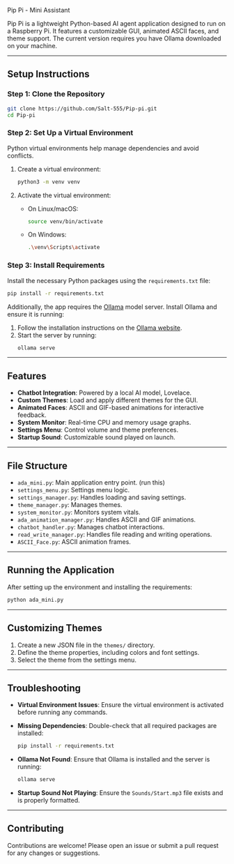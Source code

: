 Pip Pi - Mini Assistant

Pip Pi is a lightweight Python-based AI agent application designed to run on a Raspberry Pi. It features a customizable GUI, animated ASCII faces, and theme support. The current version requires you have Ollama downloaded on your machine.

---

## Setup Instructions

### Step 1: Clone the Repository

```bash
git clone https://github.com/Salt-555/Pip-pi.git
cd Pip-pi
```

### Step 2: Set Up a Virtual Environment

Python virtual environments help manage dependencies and avoid conflicts.

1. Create a virtual environment:

   ```bash
   python3 -m venv venv
   ```

2. Activate the virtual environment:
   - On Linux/macOS:
     ```bash
     source venv/bin/activate
     ```
   - On Windows:
     ```bash
     .\venv\Scripts\activate
     ```

### Step 3: Install Requirements

Install the necessary Python packages using the `requirements.txt` file:

```bash
pip install -r requirements.txt
```

Additionally, the app requires the [Ollama](https://ollama.ai/) model server. Install Ollama and ensure it is running:

1. Follow the installation instructions on the [Ollama website](https://ollama.ai/).
2. Start the server by running:
   ```bash
   ollama serve
   ```

---

## Features

- **Chatbot Integration**: Powered by a local AI model, Lovelace.
- **Custom Themes**: Load and apply different themes for the GUI.
- **Animated Faces**: ASCII and GIF-based animations for interactive feedback.
- **System Monitor**: Real-time CPU and memory usage graphs.
- **Settings Menu**: Control volume and theme preferences.
- **Startup Sound**: Customizable sound played on launch.

---

## File Structure

- `ada_mini.py`: Main application entry point. (run this)
- `settings_menu.py`: Settings menu logic.
- `settings_manager.py`: Handles loading and saving settings.
- `theme_manager.py`: Manages themes.
- `system_monitor.py`: Monitors system vitals.
- `ada_animation_manager.py`: Handles ASCII and GIF animations.
- `chatbot_handler.py`: Manages chatbot interactions.
- `read_write_manager.py`: Handles file reading and writing operations.
- `ASCII_Face.py`: ASCII animation frames.

---

## Running the Application

After setting up the environment and installing the requirements:

```bash
python ada_mini.py
```

---

## Customizing Themes

1. Create a new JSON file in the `themes/` directory.
2. Define the theme properties, including colors and font settings.
3. Select the theme from the settings menu.

---

## Troubleshooting

- **Virtual Environment Issues**:
  Ensure the virtual environment is activated before running any commands.

- **Missing Dependencies**:
  Double-check that all required packages are installed:
  ```bash
  pip install -r requirements.txt
  ```

- **Ollama Not Found**:
  Ensure that Ollama is installed and the server is running:
  ```bash
  ollama serve
  ```

- **Startup Sound Not Playing**:
  Ensure the `Sounds/Start.mp3` file exists and is properly formatted.

---

## Contributing

Contributions are welcome! Please open an issue or submit a pull request for any changes or suggestions.

